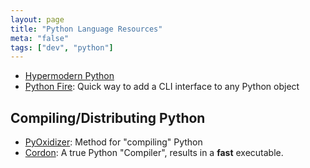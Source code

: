 ```yaml
---
layout: page
title: "Python Language Resources"
meta: "false"
tags: ["dev", "python"]
---
```


- [Hypermodern Python](https://cjolowicz.github.io/posts/hypermodern-python-01-setup/)
- [Python Fire](https://github.com/google/python-fire): Quick way to add a CLI interface to any Python object

## Compiling/Distributing Python

- [PyOxidizer](https://github.com/indygreg/PyOxidizer): Method for "compiling" Python
- [Cordon](https://github.com/exaloop/codon): A true Python "Compiler", results in a **fast** executable. 